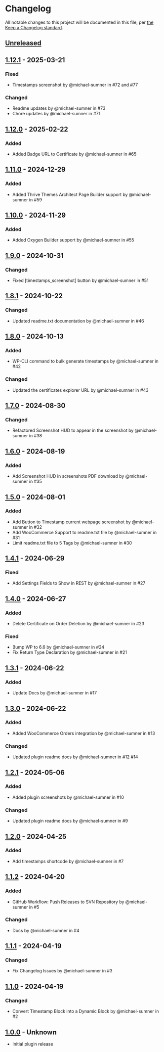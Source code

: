 # Changelog

All notable changes to this project will be documented in this file, per [the Keep a Changelog standard](https://keepachangelog.com/).

## [Unreleased]

<!--
### Added
### Changed
### Deprecated
### Removed
### Fixed
### Security
-->

<!-- ... -->
## [1.12.1] - 2025-03-21

### Fixed
* Timestamps screenshot by @michael-sumner in #72 and #77

### Changed
* Readme updates by @michael-sumner in #73
* Chore updates by @michael-sumner in #71

<!-- ... -->
## [1.12.0] - 2025-02-22

### Added
* Added Badge URL to Certificate by @michael-sumner in #65

<!-- ... -->
## [1.11.0] - 2024-12-29

### Added
* Added Thrive Themes Architect Page Builder support by @michael-sumner in #59

<!-- ... -->
## [1.10.0] - 2024-11-29

### Added
* Added Oxygen Builder support by @michael-sumner in #55

<!-- ... -->
## [1.9.0] - 2024-10-31

### Changed
* Fixed [timestamps_screenshot] button by @michael-sumner in #51

<!-- ... -->
## [1.8.1] - 2024-10-22

### Changed
* Updated readme.txt documentation by @michael-sumner in #46

<!-- ... -->
## [1.8.0] - 2024-10-13

### Added
* WP-CLI command to bulk generate timestamps by @michael-sumner in #42

### Changed
* Updated the certificates explorer URL by @michael-sumner in #43

<!-- ... -->
## [1.7.0] - 2024-08-30

### Changed
* Refactored Screenshot HUD to appear in the screenshot by @michael-sumner in #38

<!-- ... -->
## [1.6.0] - 2024-08-19

### Added
* Add Screenshot HUD in screenshots PDF download by @michael-sumner in #35

<!-- ... -->
## [1.5.0] - 2024-08-01

### Added
* Add Button to Timestamp current webpage screenshot by @michael-sumner in #32
* Add WooCommerce Support to readme.txt file by @michael-sumner in #31
* Limit readme.txt file to 5 Tags by @michael-sumner in #30

<!-- ... -->
## [1.4.1] - 2024-06-29

### Fixed
* Add Settings Fields to Show in REST by @michael-sumner in #27

<!-- ... -->
## [1.4.0] - 2024-06-27

### Added
* Delete Certificate on Order Deletion by @michael-sumner in #23

### Fixed
* Bump WP to 6.6 by @michael-sumner in #24
* Fix Return Type Declaration by @michael-sumner in #21

<!-- ... -->
## [1.3.1] - 2024-06-22

### Added
* Update Docs by @michael-sumner in #17

<!-- ... -->
## [1.3.0] - 2024-06-22

### Added
* Added WooCommerce Orders integration by @michael-sumner in #13

### Changed
* Updated plugin readme docs by @michael-sumner in #12 #14

<!-- ... -->
## [1.2.1] - 2024-05-06

### Added
* Added plugin screenshots by @michael-sumner in #10

### Changed
* Updated plugin readme docs by @michael-sumner in #9

<!-- ... -->
## [1.2.0] - 2024-04-25

### Added
* Add timestamps shortcode by @michael-sumner in #7

<!-- ... -->
## [1.1.2] - 2024-04-20

### Added
* GitHub Workflow: Push Releases to SVN Repository by @michael-sumner in #5

### Changed
* Docs by @michael-sumner in #4

<!-- ... -->
## [1.1.1] - 2024-04-19

### Changed
* Fix Changelog Issues by @michael-sumner in #3

<!-- ... -->
## [1.1.0] - 2024-04-19

### Changed
* Convert Timestamp Block into a Dynamic Block by @michael-sumner in #2

<!-- ... -->
## [1.0.0] - Unknown
- Initial plugin release

[Unreleased]: https://github.com/scoredetect/timestamps/compare/trunk...develop
[1.12.1]: https://github.com/scoredetect/timestamps/compare/1.12.0...1.12.1
[1.12.0]: https://github.com/scoredetect/timestamps/compare/1.11.0...1.12.0
[1.11.0]: https://github.com/scoredetect/timestamps/compare/1.10.0...1.11.0
[1.10.0]: https://github.com/scoredetect/timestamps/compare/1.9.0...1.10.0
[1.9.0]: https://github.com/scoredetect/timestamps/compare/1.8.1...1.9.0
[1.8.1]: https://github.com/scoredetect/timestamps/compare/1.8.0...1.8.1
[1.8.0]: https://github.com/scoredetect/timestamps/compare/1.7.0...1.8.0
[1.7.0]: https://github.com/scoredetect/timestamps/compare/1.6.0...1.7.0
[1.6.0]: https://github.com/scoredetect/timestamps/compare/1.5.0...1.6.0
[1.5.0]: https://github.com/scoredetect/timestamps/compare/1.4.1...1.5.0
[1.4.1]: https://github.com/scoredetect/timestamps/compare/1.4.0...1.4.1
[1.4.0]: https://github.com/scoredetect/timestamps/compare/1.3.1...1.4.0
[1.3.1]: https://github.com/scoredetect/timestamps/releases/tag/1.3.1
[1.3.0]: https://github.com/scoredetect/timestamps/releases/tag/1.3.0
[1.2.1]: https://github.com/scoredetect/timestamps/releases/tag/1.2.1
[1.2.0]: https://github.com/scoredetect/timestamps/releases/tag/1.2.0
[1.1.2]: https://github.com/scoredetect/timestamps/releases/tag/1.1.2
[1.1.1]: https://github.com/scoredetect/timestamps/compare/1.1.1...1.1.0
[1.1.0]: https://github.com/scoredetect/timestamps/releases/tag/1.1.0
[1.0.0]: https://github.com/scoredetect/timestamps/releases/tag/1.0.0
